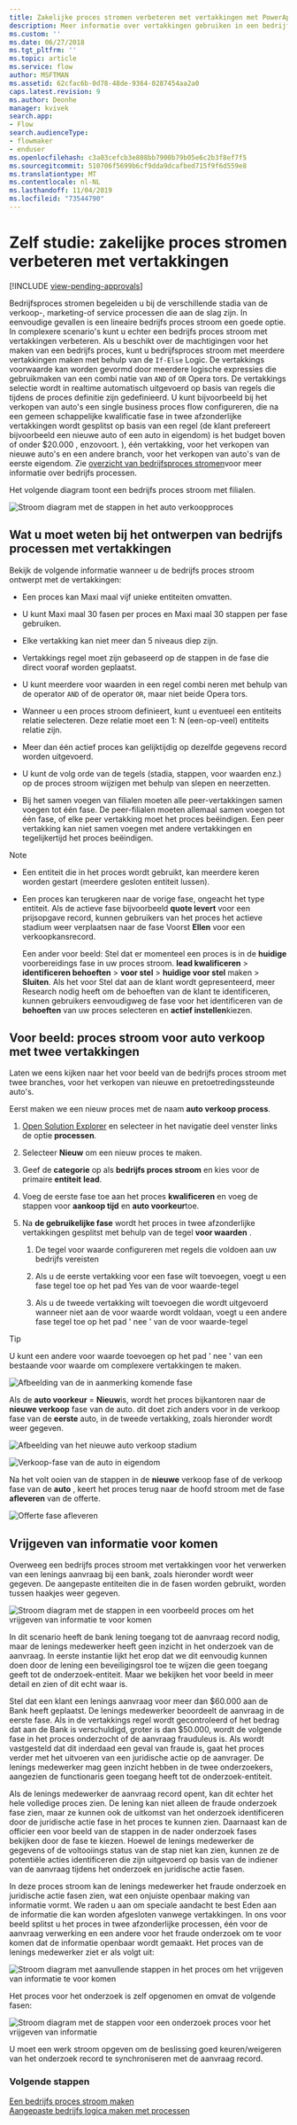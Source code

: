 ```yaml
---
title: Zakelijke proces stromen verbeteren met vertakkingen met PowerApps | MicrosoftDocs
description: Meer informatie over vertakkingen gebruiken in een bedrijfs proces stroom
ms.custom: ''
ms.date: 06/27/2018
ms.tgt_pltfrm: ''
ms.topic: article
ms.service: flow
author: MSFTMAN
ms.assetid: 62cfac6b-0d78-48de-9364-0287454aa2a0
caps.latest.revision: 9
ms.author: Deonhe
manager: kvivek
search.app:
- Flow
search.audienceType:
- flowmaker
- enduser
ms.openlocfilehash: c3a03cefcb3e808bb7900b79b05e6c2b3f8ef7f5
ms.sourcegitcommit: 510706f5699b6cf9dda9dcafbed715f9f6d559e8
ms.translationtype: MT
ms.contentlocale: nl-NL
ms.lasthandoff: 11/04/2019
ms.locfileid: "73544790"
---
```

# <a name="tutorial-enhance-business-process-flows-with-branching"></a>Zelf studie: zakelijke proces stromen verbeteren met vertakkingen
[!INCLUDE [view-pending-approvals](includes/cc-rebrand.md)]

Bedrijfsproces stromen begeleiden u bij de verschillende stadia van de verkoop-, marketing-of service processen die aan de slag zijn. In eenvoudige gevallen is een lineaire bedrijfs proces stroom een goede optie. In complexere scenario's kunt u echter een bedrijfs proces stroom met vertakkingen verbeteren. Als u beschikt over de machtigingen voor het maken van een bedrijfs proces, kunt u bedrijfsproces stroom met meerdere vertakkingen maken met behulp van de `If-Else` Logic. De vertakkings voorwaarde kan worden gevormd door meerdere logische expressies die gebruikmaken van een combi natie van `AND` of `OR` Opera tors. De vertakkings selectie wordt in realtime automatisch uitgevoerd op basis van regels die tijdens de proces definitie zijn gedefinieerd. U kunt bijvoorbeeld bij het verkopen van auto's een single business proces flow configureren, die na een gemeen schappelijke kwalificatie fase in twee afzonderlijke vertakkingen wordt gesplitst op basis van een regel (de klant prefereert bijvoorbeeld een nieuwe auto of een auto in eigendom) is het budget boven of onder $20.000 , enzovoort. ), één vertakking, voor het verkopen van nieuwe auto's en een andere branch, voor het verkopen van auto's van de eerste eigendom. Zie [overzicht van bedrijfsproces stromen](business-process-flows-overview.md)voor meer informatie over bedrijfs processen.  
  
 Het volgende diagram toont een bedrijfs proces stroom met filialen.  
  
 ![Stroom diagram met de stappen in het auto verkoopproces](media/example-car-sales-flow-chart.png "Stroom diagram met de stappen in het auto verkoopproces")  
  
<a name="Points"></a>   
## <a name="what-you-need-to-know-when-designing-business-process-flows-with-branches"></a>Wat u moet weten bij het ontwerpen van bedrijfs processen met vertakkingen  
 Bekijk de volgende informatie wanneer u de bedrijfs proces stroom ontwerpt met de vertakkingen:  
  
-   Een proces kan Maxi maal vijf unieke entiteiten omvatten.  
  
-   U kunt Maxi maal 30 fasen per proces en Maxi maal 30 stappen per fase gebruiken.  
  
-   Elke vertakking kan niet meer dan 5 niveaus diep zijn.  
  
-   Vertakkings regel moet zijn gebaseerd op de stappen in de fase die direct vooraf worden geplaatst.  
  
-   U kunt meerdere voor waarden in een regel combi neren met behulp van de operator `AND` of de operator `OR`, maar niet beide Opera tors.  
  
-   Wanneer u een proces stroom definieert, kunt u eventueel een entiteits relatie selecteren. Deze relatie moet een 1: N (een-op-veel) entiteits relatie zijn.  
  
-   Meer dan één actief proces kan gelijktijdig op dezelfde gegevens record worden uitgevoerd.  
  
-   U kunt de volg orde van de tegels (stadia, stappen, voor waarden enz.) op de proces stroom wijzigen met behulp van slepen en neerzetten.  
  
-   Bij het samen voegen van filialen moeten alle peer-vertakkingen samen voegen tot één fase. De peer-filialen moeten allemaal samen voegen tot één fase, of elke peer vertakking moet het proces beëindigen. Een peer vertakking kan niet samen voegen met andere vertakkingen en tegelijkertijd het proces beëindigen.  
  
> [!NOTE]
> - Een entiteit die in het proces wordt gebruikt, kan meerdere keren worden gestart (meerdere gesloten entiteit lussen).  
> - Een proces kan terugkeren naar de vorige fase, ongeacht het type entiteit. Als de actieve fase bijvoorbeeld **quote levert** voor een prijsopgave record, kunnen gebruikers van het proces het actieve stadium weer verplaatsen naar de fase Voorst **Ellen** voor een verkoopkansrecord.  
>   
>   Een ander voor beeld: Stel dat er momenteel een proces is in de **huidige** voorbereidings fase in uw proces stroom. **lead kwalificeren** > **identificeren behoeften** > **voor stel** > **huidige voor stel** maken >  **Sluiten**. Als het voor Stel dat aan de klant wordt gepresenteerd, meer Research nodig heeft om de behoeften van de klant te identificeren, kunnen gebruikers eenvoudigweg de fase voor het identificeren van de **behoeften** van uw proces selecteren en **actief instellen**kiezen.  
  
<a name="CarSelling365"></a>   
## <a name="example-car-selling-process-flow-with-two-branches"></a>Voor beeld: proces stroom voor auto verkoop met twee vertakkingen
 
Laten we eens kijken naar het voor beeld van de bedrijfs proces stroom met twee branches, voor het verkopen van nieuwe en pretoetredingssteunde auto's.  
  
 Eerst maken we een nieuw proces met de naam **auto verkoop process**.  
  
1.  [Open Solution Explorer](/powerapps/maker/model-driven-apps/advanced-navigation#solution-explorer) en selecteer in het navigatie deel venster links de optie **processen**.  
  
2.  Selecteer **Nieuw** om een nieuw proces te maken.  
  
3.  Geef de **categorie** op als **bedrijfs proces stroom** en kies voor de primaire **entiteit** **lead**.  
  
4.  Voeg de eerste fase toe aan het proces **kwalificeren** en voeg de stappen voor **aankoop tijd** en **auto voorkeur**toe.  
  
5.  Na **de gebruikelijke fase** wordt het proces in twee afzonderlijke vertakkingen gesplitst met behulp van de tegel **voor waarden** .  
  
    1.  De tegel voor waarde configureren met regels die voldoen aan uw bedrijfs vereisten  
  
    2.  Als u de eerste vertakking voor een fase wilt toevoegen, voegt u een fase tegel toe op het pad Yes van de voor waarde-tegel  
  
    3.  Als u de tweede vertakking wilt toevoegen die wordt uitgevoerd wanneer niet aan de voor waarde wordt voldaan, voegt u een andere fase tegel toe op het pad ' nee ' van de voor waarde-tegel  
  
> [!TIP]
>  U kunt een andere voor waarde toevoegen op het pad ' nee ' van een bestaande voor waarde om complexere vertakkingen te maken.  
  
 ![Afbeelding van de in aanmerking komende fase](media/example-car-sales-qualify-stage.JPG "Afbeelding van de in aanmerking komende fase")  
  
 Als de **auto voorkeur** = **Nieuw**is, wordt het proces bijkantoren naar de **nieuwe verkoop** fase van de auto. dit doet zich anders voor in de verkoop fase van de **eerste** auto, in de tweede vertakking, zoals hieronder wordt weer gegeven.  
  
 ![Afbeelding van het nieuwe auto verkoop stadium](media/example-car-sales-new-stage-1.JPG "Afbeelding van het nieuwe auto verkoop stadium")  
  
 ![Verkoop&#45;fase van de auto in eigendom](media/example-car-sales-pre-owned-stage.JPG "Verkoop fase van de auto in eigendom")  
  
 Na het volt ooien van de stappen in de **nieuwe** verkoop fase of de verkoop fase van de **auto** , keert het proces terug naar de hoofd stroom met de fase **afleveren** van de offerte.  
  
 ![Offerte fase afleveren](media/example-car-sales-deliver-quote-stage.JPG "Offerte fase afleveren")  
  
<a name="PreventInformation"></a>   
## <a name="prevent-information-disclosure"></a>Vrijgeven van informatie voor komen  
 Overweeg een bedrijfs proces stroom met vertakkingen voor het verwerken van een lenings aanvraag bij een bank, zoals hieronder wordt weer gegeven. De aangepaste entiteiten die in de fasen worden gebruikt, worden tussen haakjes weer gegeven.  
  
 ![Stroom diagram met de stappen in een voorbeeld proces om het vrijgeven van informatie te voor komen](media/example-car-sales-flow-chart-process-prevent-information-disclosure.png "Stroom diagram met de stappen in een voorbeeld proces om het vrijgeven van informatie te voor komen")  
  
 In dit scenario heeft de bank lening toegang tot de aanvraag record nodig, maar de lenings medewerker heeft geen inzicht in het onderzoek van de aanvraag. In eerste instantie lijkt het erop dat we dit eenvoudig kunnen doen door de lening een beveiligingsrol toe te wijzen die geen toegang geeft tot de onderzoek-entiteit. Maar we bekijken het voor beeld in meer detail en zien of dit echt waar is.  
  
 Stel dat een klant een lenings aanvraag voor meer dan $60.000 aan de Bank heeft geplaatst. De lenings medewerker beoordeelt de aanvraag in de eerste fase. Als in de vertakkings regel wordt gecontroleerd of het bedrag dat aan de Bank is verschuldigd, groter is dan $50.000, wordt de volgende fase in het proces onderzocht of de aanvraag frauduleus is. Als wordt vastgesteld dat dit inderdaad een geval van fraude is, gaat het proces verder met het uitvoeren van een juridische actie op de aanvrager. De lenings medewerker mag geen inzicht hebben in de twee onderzoekers, aangezien de functionaris geen toegang heeft tot de onderzoek-entiteit.  
  
 Als de lenings medewerker de aanvraag record opent, kan dit echter het hele volledige proces zien. De lening kan niet alleen de fraude onderzoek fase zien, maar ze kunnen ook de uitkomst van het onderzoek identificeren door de juridische actie fase in het proces te kunnen zien. Daarnaast kan de officier een voor beeld van de stappen in de nader onderzoek fases bekijken door de fase te kiezen. Hoewel de lenings medewerker de gegevens of de voltooiings status van de stap niet kan zien, kunnen ze de potentiële acties identificeren die zijn uitgevoerd op basis van de indiener van de aanvraag tijdens het onderzoek en juridische actie fasen.  
  
 In deze proces stroom kan de lenings medewerker het fraude onderzoek en juridische actie fasen zien, wat een onjuiste openbaar making van informatie vormt. We raden u aan om speciale aandacht te best Eden aan de informatie die kan worden afgesloten vanwege vertakkingen. In ons voor beeld splitst u het proces in twee afzonderlijke processen, één voor de aanvraag verwerking en een andere voor het fraude onderzoek om te voor komen dat de informatie openbaar wordt gemaakt. Het proces van de lenings medewerker ziet er als volgt uit:  
  
 ![Stroom diagram met aanvullende stappen in het proces om het vrijgeven van informatie te voor komen](media/example-car-sales-flow-chart-additional-steps-prevent-information-disclosure.png "Stroom diagram met aanvullende stappen in het proces om het vrijgeven van informatie te voor komen")  
  
 Het proces voor het onderzoek is zelf opgenomen en omvat de volgende fasen:  
  
 ![Stroom diagram met de stappen voor een onderzoek proces voor het vrijgeven van informatie](media/example-car-sales-flow-chart-investigation-information-disclosure-case.png "Stroom diagram met de stappen voor een onderzoek proces voor het vrijgeven van informatie")  
  
 U moet een werk stroom opgeven om de beslissing goed keuren/weigeren van het onderzoek record te synchroniseren met de aanvraag record.  
  
### <a name="next-steps"></a>Volgende stappen  
 [Een bedrijfs proces stroom  maken](create-business-process-flow.md)  
 [Aangepaste bedrijfs logica maken met processen](guide-staff-through-common-tasks-processes.md)   
 
